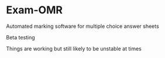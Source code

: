 # Exam-OMR
Automated marking software for multiple choice answer sheets

Beta testing

Things are working but still likely to be unstable at times
